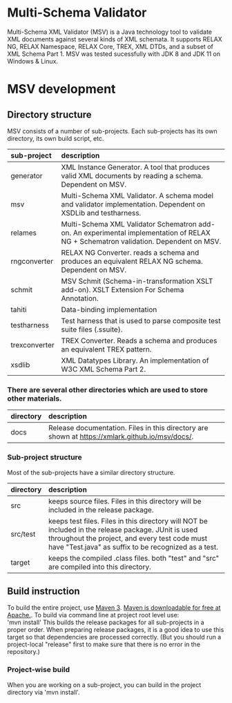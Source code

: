 # Multi-Schema Validator

Multi-Schema XML Validator (MSV) is a Java technology tool to validate XML documents against several kinds of XML schemata. It supports RELAX NG, RELAX Namespace, RELAX Core, TREX, XML DTDs, and a subset of XML Schema Part 1.
MSV was tested sucessfully with JDK 8 and JDK 11 on Windows & Linux.

# MSV development

## Directory structure

MSV consists of a number of sub-projects. Each sub-projects has its own directory, its own build script, etc.

| sub-project | description |
| :---------- | :---------- |
| generator | XML Instance Generator. A tool that produces valid XML documents by reading a schema. Dependent on MSV. |
| msv | Multi-Schema XML Validator. A schema model and validator implementation. Dependent on XSDLib and testharness. |
| relames | Multi-Schema XML Validator Schematron add-on. An experimental implementation of RELAX NG + Schematron validation. Dependent on MSV. |
| rngconverter | RELAX NG Converter. reads a schema and produces an equivalent RELAX NG schema. Dependent on MSV. |
| schmit | MSV Schmit (Schema-in-transformation XSLT add-on). XSLT Extension For Schema Annotation. |
| tahiti | Data-binding implementation |
| testharness | Test harness that is used to parse composite test suite files (.ssuite). |
| trexconverter | TREX Converter. Reads a schema and produces an equivalent TREX pattern.|
| xsdlib | XML Datatypes Library. An implementation of W3C XML Schema Part 2. |

### There are several other directories which are used to store other materials.
| directory | description |
| :-------- | :---------- |
| docs | Release documentation. Files in this directory are shown at https://xmlark.github.io/msv/docs/. |

### Sub-project structure
Most of the sub-projects have a similar directory structure.

| directory | description |
| :-------- | :---------- |
| src | keeps source files. Files in this directory will be included in the release package. |
| src/test | keeps test files. Files in this directory will NOT be included in the release package. JUnit is used throughout the project, and every test code must have "Test.java" as suffix to be recognized as a test. |
| target | keeps the compiled .class files. both "test" and "src" are compiled into this directory. |


## Build instruction
To build the entire project, use [Maven 3](https://maven.apache.org/guides/getting-started/maven-in-five-minutes.html). [Maven is downloadable for free at Apache.](https://maven.apache.org/download.cgi). 
To build via command line at project root level use:  
'mvn install' 
This builds the release packages for all sub-projects in a proper order.
When preparing release packages, it is a good idea to use this target so that dependencies are processed correctly. (But you should run a project-local "release" first to make sure that there is no error in the repository.)

### Project-wise build
When you are working on a sub-project, you can build in the project directory via 'mvn install'.